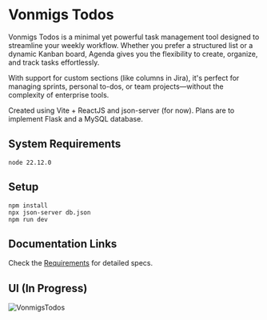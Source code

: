 # Vonmigs Todos
Vonmigs Todos is a minimal yet powerful task management tool designed to streamline your weekly workflow. Whether you prefer a structured list or a dynamic Kanban board, Agenda gives you the flexibility to create, organize, and track tasks effortlessly.

With support for custom sections (like columns in Jira), it's perfect for managing sprints, personal to-dos, or team projects—without the complexity of enterprise tools.


Created using Vite + ReactJS and json-server (for now). Plans are to implement Flask and a MySQL database.

## System Requirements
`node 22.12.0`
## Setup
`npm install` \
`npx json-server db.json`\
`npm run dev`

## Documentation Links
Check the [Requirements](./REQUIRMENTS.md) for detailed specs.



## UI (In Progress)
 


![VonmigsTodos](https://github.com/user-attachments/assets/fb047901-62c9-4a32-89f1-c0d933af4c8d)

